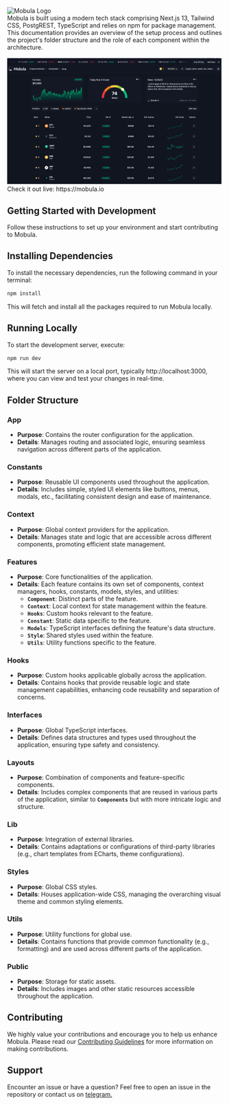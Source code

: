  <img src="https://mobula.io/mobula/mobula-logo-text.svg" alt="Mobula Logo" width="200" height="auto">
<br />
Mobula is built using a modern tech stack comprising Next.js 13, Tailwind CSS, PostgREST, TypeScript and relies on npm for package management.
This documentation provides an overview of the setup process and outlines the project's folder structure and the role of each component within the architecture.
<br />
<br />
<img src="./public/mobula/main-page.png" width="500" h="auto" alt="Mobula top 100" />
Check it out live: https://mobula.io
<br />


## Getting Started with Development
Follow these instructions to set up your environment and start contributing to Mobula.

## Installing Dependencies
To install the necessary dependencies, run the following command in your terminal:
<br />
```bash
npm install
```
This will fetch and install all the packages required to run Mobula locally.

## Running Locally
To start the development server, execute:
<br />
```bash
npm run dev
```
This will start the server on a local port, typically http://localhost:3000, where you can view and test your changes in real-time.

## Folder Structure

### App
- **Purpose**: Contains the router configuration for the application.
- **Details**: Manages routing and associated logic, ensuring seamless navigation across different parts of the application.

### Constants
- **Purpose**: Reusable UI components used throughout the application.
- **Details**: Includes simple, styled UI elements like buttons, menus, modals, etc., facilitating consistent design and ease of maintenance.

### Context
- **Purpose**: Global context providers for the application.
- **Details**: Manages state and logic that are accessible across different components, promoting efficient state management.

### Features
- **Purpose**: Core functionalities of the application.
- **Details**: Each feature contains its own set of components, context managers, hooks, constants, models, styles, and utilities:
    - **`Component`**: Distinct parts of the feature.
    - **`Context`**: Local context for state management within the feature.
    - **`Hooks`**: Custom hooks relevant to the feature.
    - **`Constant`**: Static data specific to the feature.
    - **`Models`**: TypeScript interfaces defining the feature's data structure.
    - **`Style`**: Shared styles used within the feature.
    - **`Utils`**: Utility functions specific to the feature.
 
### Hooks
- **Purpose**: Custom hooks applicable globally across the application.
- **Details**: Contains hooks that provide reusable logic and state management capabilities, enhancing code reusability and separation of concerns.

### Interfaces
- **Purpose**: Global TypeScript interfaces.
- **Details**: Defines data structures and types used throughout the application, ensuring type safety and consistency.

### Layouts
- **Purpose**: Combination of components and feature-specific components.
- **Details**: Includes complex components that are reused in various parts of the application, similar to **`Components`** but with more intricate logic and structure.

### Lib
- **Purpose**: Integration of external libraries.
- **Details**: Contains adaptations or configurations of third-party libraries (e.g., chart templates from ECharts, theme configurations).

### Styles
- **Purpose**: Global CSS styles.
- **Details**: Houses application-wide CSS, managing the overarching visual theme and common styling elements.

### Utils
- **Purpose**: Utility functions for global use.
- **Details**: Contains functions that provide common functionality (e.g., formatting) and are used across different parts of the application.

### Public
- **Purpose**: Storage for static assets.
- **Details**: Includes images and other static resources accessible throughout the application.

## Contributing
We highly value your contributions and encourage you to help us enhance Mobula. Please read our <a href="./CONTRIBUTING.md">Contributing Guidelines</a> for more information on making contributions.

## Support
Encounter an issue or have a question? Feel free to open an issue in the repository or contact us on <a href="https://t.me/MobulaFi" target="_blank">telegram.</a>

